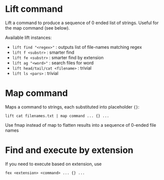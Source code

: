 # Lift command

Lift a command to produce a sequence of 0 ended list of strings. Useful
for the map command (see below).

Available lift instances:

-   `lift find "<regex>"` : outputs list of file-names matching regex
-   `lift f <substr>` : smarter find
-   `lift fe <substr>` : smarter find by extension
-   `lift ag "<word>"` : search files for word
-   `lift head/tail/cat <filename>` : trivial
-   `lift ls <pars>` : trivial

# Map command

Maps a command to strings, each substituted into placeholder `{}`:

    lift cat filenames.txt | map command ... {} ...

Use fmap instead of map to flatten results into a sequence of 0-ended
file names

# Find and execute by extension 

If you need to execute based on extension, use

    fex <extension> <command> ... {} ...
